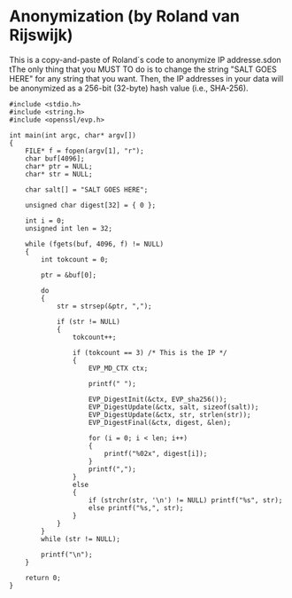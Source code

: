# Anonymization (by Roland van Rijswijk)

This is a copy-and-paste of Roland´s code to anonymize IP addresse.sdon tThe only thing that you MUST TO do is to change the string "SALT GOES HERE" for any string that you want. Then, the IP addresses in your data will be anonymized as a 256-bit (32-byte) hash value (i.e., SHA-256).

```
#include <stdio.h>
#include <string.h>
#include <openssl/evp.h>

int main(int argc, char* argv[])
{
	FILE* f = fopen(argv[1], "r");
	char buf[4096];
	char* ptr = NULL;
	char* str = NULL;

	char salt[] = "SALT GOES HERE";

	unsigned char digest[32] = { 0 };

	int i = 0;
	unsigned int len = 32;

	while (fgets(buf, 4096, f) != NULL)
	{
		int tokcount = 0;

		ptr = &buf[0];

		do
		{
			str = strsep(&ptr, ",");

			if (str != NULL)
			{
				tokcount++;

				if (tokcount == 3) /* This is the IP */
				{
					EVP_MD_CTX ctx;

					printf(" ");

					EVP_DigestInit(&ctx, EVP_sha256());
					EVP_DigestUpdate(&ctx, salt, sizeof(salt));
					EVP_DigestUpdate(&ctx, str, strlen(str));
					EVP_DigestFinal(&ctx, digest, &len);

					for (i = 0; i < len; i++)
					{
						printf("%02x", digest[i]);
					}
					printf(",");
				}
				else
				{
					if (strchr(str, '\n') != NULL) printf("%s", str); 
					else printf("%s,", str);
				}
			}
		}
		while (str != NULL);

		printf("\n");
	}

	return 0;
}
```
